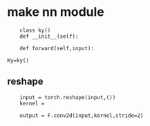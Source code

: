 # make nn module

```
    class ky()
    def __init__(self):
    
    def forward(self,input):

Ky=ky()

```

## reshape 

```
    input = torch.reshape(input,())
    kernel = 
    
    output = F.conv2d(input,kernel,stride=2)
```